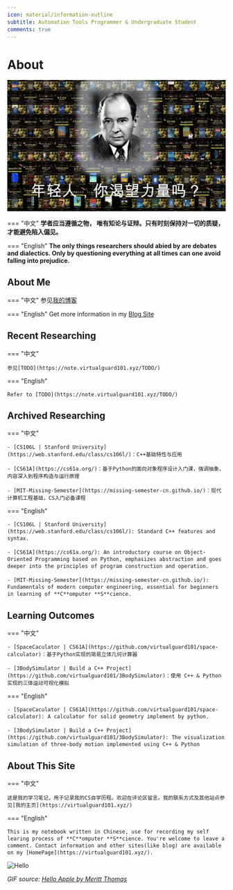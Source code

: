 ```yaml
---
icon: material/information-outline
subtitle: Automation Tools Programmer & Undergraduate Student 
comments: true
---
```

# About

![power](./assets/index-power.jpg)

=== "中文"
    **学者应当遵循之物， 唯有知论与证辩。只有时刻保持对一切的质疑，才能避免陷入偏见。**

=== "English"
    **The only things researchers should abied by are debates and dialectics. Only by questioning everything at all times can one avoid falling into prejudice.**  

## About Me

=== "中文"
    参见[我的博客](https://blog.virtualguard101.xyz/about/)

=== "English"
    Get more information in my [Blog Site](https://blog.virtualguard101.xyz/about/)

## Recent Researching

=== "中文"

    参见[TODO](https://note.virtualguard101.xyz/TODO/)

=== "English"

    Refer to [TODO](https://note.virtualguard101.xyz/TODO/)

## Archived Researching

=== "中文"

    - [CS106L | Stanford University](https://web.stanford.edu/class/cs106l/)：C++基础特性与应用

    - [CS61A](https://cs61a.org/)：基于Python的面向对象程序设计入门课，强调抽象，内容深入到程序构造与运行原理

    - [MIT-Missing-Semester](https://missing-semester-cn.github.io/)：现代计算机工程基础，CS入门必备课程

=== "English"

    - [CS106L | Stanford University](https://web.stanford.edu/class/cs106l/): Standard C++ features and syntax.

    - [CS61A](https://cs61a.org/): An introductory course on Object-Oriented Programming based on Python, emphasizes abstraction and goes deeper into the principles of program construction and operation. 

    - [MIT-Missing-Semester](https://missing-semester-cn.github.io/): Fundamentals of modern computer engineering, essential for beginners in learning of **C**omputer **S**cience.

## Learning Outcomes

=== "中文"

    - [SpaceCaculator | CS61A](https://github.com/virtualguard101/space-calculator)：基于Python实现的简易立体几何计算器

    - [3BodySimulator | Build a C++ Project](https://github.com/virtualguard101/3BodySimulator)：使用 C++ & Python 实现的三体运动可视化模拟

=== "English"

    - [SpaceCaculator | CS61A](https://github.com/virtualguard101/space-calculator): A calculator for solid geometry implement by python.

    - [3BodySimulator | Build a C++ Project](https://github.com/virtualguard101/3BodySimulator): The visualization simulation of three-body motion implemented using C++ & Python

## About This Site

=== "中文"

    这是我的学习笔记，用于记录我的CS自学历程。欢迎在评论区留言。我的联系方式及其他站点参见[我的主页](https://virtualguard101.xyz/)

=== "English"

    This is my notebook written in Chinese, use for recording my self learing process of **C**omputer **S**cience. You're welcome to leave a comment. Contact information and other sites(like blog) are available on my [HomePage](https://virtualguard101.xyz/).

![Hello](https://butterblock233.github.io/posts/images/Hello.gif)

*GIF source: [Hello Apple by Meritt Thomas](https://dribbble.com/shots/17347386-Hello-Apple)*
